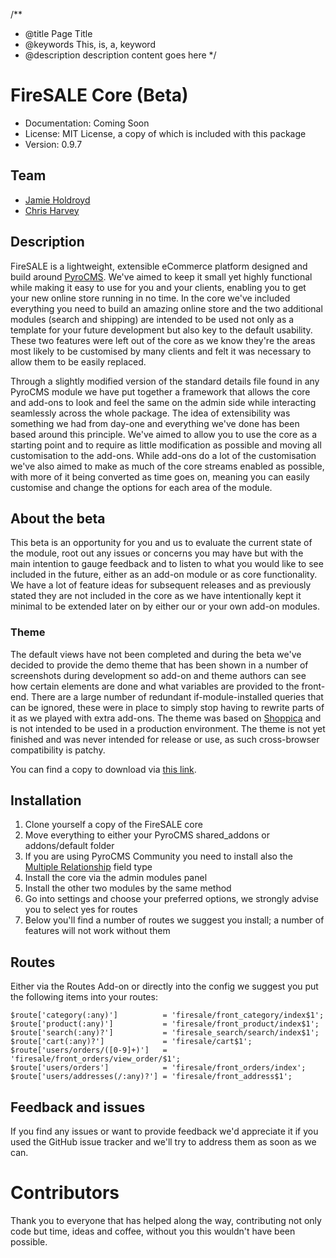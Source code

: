 /**
 * @title Page Title
 * @keywords This, is, a, keyword
 * @description description content goes here
 */

# FireSALE Core (Beta)

* Documentation: Coming Soon
* License: MIT License, a copy of which is included with this package
* Version: 0.9.7

## Team

* [Jamie Holdroyd](http://www.jholdroyd.co.uk)
* [Chris Harvey](http://www.chrisnharvey.com)

## Description

FireSALE is a lightweight, extensible eCommerce platform designed and build around [PyroCMS](http://www.pyrocms.com). We've aimed to keep it small yet highly functional while making it easy to use for you and your clients, enabling you to get your new online store running in no time. In the core we've included everything you need to build an amazing online store and the two additional modules (search and shipping) are intended to be used not only as a template for your future development but also key to the default usability. These two features were left out of the core as we know they're the areas most likely to be customised by many clients and felt it was necessary to allow them to be easily replaced.

Through a slightly modified version of the standard details file found in any PyroCMS module we have put together a framework that allows the core and add-ons to look and feel the same on the admin side while interacting seamlessly across the whole package. The idea of extensibility was something we had from day-one and everything we've done has been based around this principle. We've aimed to allow you to use the core as a starting point and to require as little modification as possible and moving all customisation to the add-ons. While add-ons do a lot of the customisation we've also aimed to make as much of the core streams enabled as possible, with more of it being converted as time goes on, meaning you can easily customise and change the options for each area of the module.

## About the beta

This beta is an opportunity for you and us to evaluate the current state of the module, root out any issues or concerns you may have but with the main intention to gauge feedback and to listen to what you would like to see included in the future, either as an add-on module or as core functionality. We have a lot of feature ideas for subsequent releases and as previously stated they are not included in the core as we have intentionally kept it minimal to be extended later on by either our or your own add-on modules.

### Theme
The default views have not been completed and during the beta we've decided to provide the demo theme that has been shown in a number of screenshots during development so add-on and theme authors can see how certain elements are done and what variables are provided to the front-end. There are a large number of redundant if-module-installed queries that can be ignored, these were in place to simply stop having to rewrite parts of it as we played with extra add-ons. The theme was based on [Shoppica](http://www.shoppica.com/html) and is not intended to be used in a production environment. The theme is not yet finished and was never intended for release or use, as such cross-browser compatibility is patchy.

You can find a copy to download via [this link](https://dl.dropbox.com/u/32596384/fs-theme.zip).

## Installation

1. Clone yourself a copy of the FireSALE core
2. Move everything to either your PyroCMS shared_addons or addons/default folder
3. If you are using PyroCMS Community you need to install also the [Multiple Relationship](https://github.com/parse19/PyroStreams-Multiple-Relationships) field type
4. Install the core via the admin modules panel
5. Install the other two modules by the same method
6. Go into settings and choose your preferred options, we strongly advise you to select yes for routes
7. Below you'll find a number of routes we suggest you install; a number of features will not work without them

## Routes

Either via the Routes Add-on or directly into the config we suggest you put the following items into your routes:

	$route['category(:any)'] 		  = 'firesale/front_category/index$1';
	$route['product(:any)']  		  = 'firesale/front_product/index$1';
	$route['search(:any)?']  		  = 'firesale_search/search/index$1';
	$route['cart(:any)?']    		  = 'firesale/cart$1';
	$route['users/orders/([0-9]+)']   = 'firesale/front_orders/view_order/$1';
	$route['users/orders']   		  = 'firesale/front_orders/index';
	$route['users/addresses(/:any)?'] = 'firesale/front_address$1';

## Feedback and issues

If you find any issues or want to provide feedback we'd appreciate it if you used the GitHub issue tracker and we'll try to address them as soon as we can.

# Contributors

Thank you to everyone that has helped along the way, contributing not only code but time, ideas and coffee, without you this wouldn't have been possible.